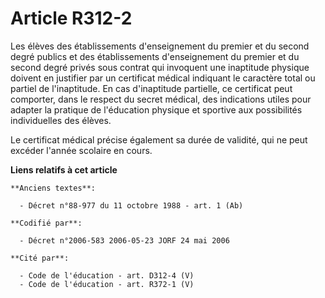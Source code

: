 # Article R312-2

Les élèves des établissements d'enseignement du premier et du second degré publics et des établissements d'enseignement du
premier et du second degré privés sous contrat qui invoquent une inaptitude physique doivent en justifier par un certificat
médical indiquant le caractère total ou partiel de l'inaptitude. En cas d'inaptitude partielle, ce certificat peut comporter,
dans le respect du secret médical, des indications utiles pour adapter la pratique de l'éducation physique et sportive aux
possibilités individuelles des élèves.

Le certificat médical précise également sa durée de validité, qui ne peut excéder l'année scolaire en cours.

**Liens relatifs à cet article**

	**Anciens textes**:

	  - Décret n°88-977 du 11 octobre 1988 - art. 1 (Ab)

	**Codifié par**:

	  - Décret n°2006-583 2006-05-23 JORF 24 mai 2006

	**Cité par**:

	  - Code de l'éducation - art. D312-4 (V)
	  - Code de l'éducation - art. R372-1 (V)
